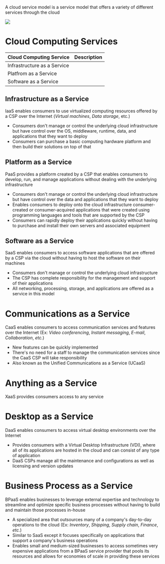 A cloud service model is a service model that offers a variety of different services through the cloud

![](https://github.com/JonmarCorpuz/SecondBrain/blob/main/Assets/f04ce2f08624ac4c7973ad4e6e6275cd.png)

# Cloud Computing Services

| Cloud Computing Service | Description |
| --- | --- |
| Infrastructure as a Service | |
| Platfrom as a Service | |
| Software as a Service | |

## Infrastructure as a Service

IaaS enables consumers to use virtualized computing resources offered by a CSP over the Internet (*Virtual machines*, *Data storage*, etc.) 

* Consumers don't manage or control the underlying cloud infrastructure but have control over the OS, middleware, runtime, data, and applications that they want to deploy
* Consumers can purchase a basic computing hardware platform and then build their solutions on top of that

## Platform as a Service

PaaS provides a platform created by a CSP that enables consumers to develop, run, and manage applications without dealing with the underlying infrastructure 

* Consumers don't manage or control the underlying cloud infrastructure but have control over the data and applications that they want to deploy
* Enables consumers to deploy onto the cloud infrastructure consumer-created or consumer-acquired applications that were created using programming languages and tools that are supported by the CSP
* Consumers can rapidly deploy their applications quickly without having to purchase and install their own servers and associated equipment

## Software as a Service

SaaS enables consumers to access software applications that are offered by a CSP via the cloud without having to host the software on their machines 

* Consumers don't manage or control the underlying cloud infrastructure
* The CSP has complete responsibility for the management and support of their applications
* All networking, processing, storage, and applications are offered as a service in this model

# Communications as a Service

CaaS enables consumers to access communication services and features over the Internet (Ex: *Video conferencing*, *Instant messaging*, *E-mail*, *Collaboration*, *etc.*)

* New features can be quickly implemented
* There's no need for a staff to manage the communication services since the CaaS CSP will take responsibility
* Also known as the Unified Communications as a Service (UCaaS)

# Anything as a Service

XaaS provides consumers access to any service

# Desktop as a Service

DaaS enables consumers to access virtual desktop environments over the Internet

* Provides consumers with a Virtual Desktop Infrastructure (VDI), where all of its applications are hosted in the cloud and can consist of any type of application
* DaaS CSPs manage all the maintenance and configurations as well as licensing and version updates

# Business Process as a Service

BPaaS enables businesses to leverage external expertise and technology to streamline and optimize specific business processes without having to build and maintain those processes in-house

* A specialized area that outsources many of a company's day-to-day operations to the cloud (Ex: *Inventory*, *Shipping*, *Supply chain*, *Finance*, *etc.*)
* Similar to SaaS except it focuses specifically on applications that support a company's business operations
* Enables small and medium-sized businesses to access sometimes very expensive applications from a BPaaS service provider that pools its resources and allows for economies of scale in providing these services
